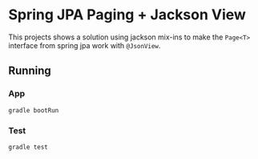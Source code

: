 # Spring JPA Paging + Jackson View

This projects shows a solution using jackson mix-ins to make the
`Page<T>` interface from spring jpa work with `@JsonView`.

## Running

### App

`gradle bootRun`

### Test

`gradle test`
